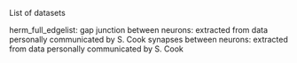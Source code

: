 List of datasets

herm_full_edgelist: gap junction between neurons: extracted from data personally communicated by S. Cook 
                    synapses between neurons: extracted from data personally communicated by S. Cook
